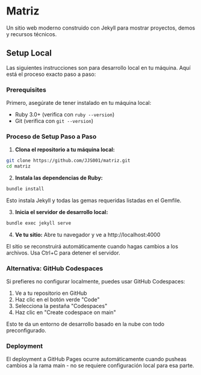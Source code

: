 # Matriz

Un sitio web moderno construido con Jekyll para mostrar proyectos, demos y recursos técnicos.

## Setup Local

Las siguientes instrucciones son para desarrollo local en tu máquina. Aquí está el proceso exacto paso a paso:

### Prerequisites

Primero, asegúrate de tener instalado en tu máquina local:

- Ruby 3.0+ (verifica con `ruby --version`)
- Git (verifica con `git --version`)

### Proceso de Setup Paso a Paso

1. **Clona el repositorio a tu máquina local:**

```bash
git clone https://github.com/JJS001/matriz.git
cd matriz
```

2. **Instala las dependencias de Ruby:**

```bash
bundle install
```

Esto instala Jekyll y todas las gemas requeridas listadas en el Gemfile.

3. **Inicia el servidor de desarrollo local:**

```bash
bundle exec jekyll serve
```

4. **Ve tu sitio:**
Abre tu navegador y ve a http://localhost:4000

El sitio se reconstruirá automáticamente cuando hagas cambios a los archivos. Usa Ctrl+C para detener el servidor.

### Alternativa: GitHub Codespaces

Si prefieres no configurar localmente, puedes usar GitHub Codespaces:

1. Ve a tu repositorio en GitHub
2. Haz clic en el botón verde "Code"
3. Selecciona la pestaña "Codespaces"
4. Haz clic en "Create codespace on main"

Esto te da un entorno de desarrollo basado en la nube con todo preconfigurado.

### Deployment

El deployment a GitHub Pages ocurre automáticamente cuando pusheas cambios a la rama main - no se requiere configuración local para esa parte.